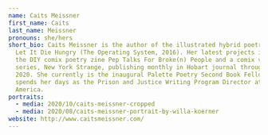 ```yaml
---
name: Caits Meissner
first_name: Caits
last_name: Meissner
pronouns: she/hers
short_bio: Caits Meissner is the author of the illustrated hybrid poetry book
  Let It Die Hungry (The Operating System, 2016). Her latest projects include
  the DIY comix poetry zine Pep Talks For Broke(n) People and a comix vignette
  series, New York Strange, publishing monthly in Hobart journal throughout
  2020. She currently is the inaugural Palette Poetry Second Book Fellow and
  spends her days as the Prison and Justice Writing Program Director at PEN
  America.
portraits:
  - media: 2020/10/caits-meissner-cropped
  - media: 2020/08/caits-meissner-portrait-by-willa-koerner
website: http://www.caitsmeissner.com/
---
```

